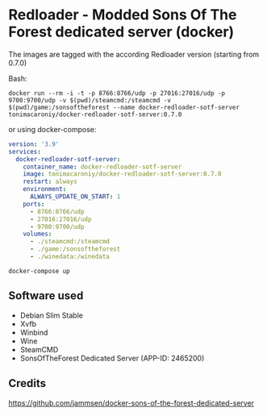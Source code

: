 # Redloader - Modded Sons Of The Forest dedicated server (docker)

The images are tagged with the according Redloader version (starting from 0.7.0)

Bash:

```console
docker run --rm -i -t -p 8766:8766/udp -p 27016:27016/udp -p 9700:9700/udp -v $(pwd)/steamcmd:/steamcmd -v $(pwd)/game:/sonsoftheforest --name docker-redloader-sotf-server tonimacaroniy/docker-redloader-sotf-server:0.7.0
```
or using docker-compose:
```yaml
version: '3.9'
services:
  docker-redloader-sotf-server:
    container_name: docker-redloader-sotf-server
    image: tonimacaroniy/docker-redloader-sotf-server:0.7.0
    restart: always
    environment:
      ALWAYS_UPDATE_ON_START: 1
    ports:
      - 8766:8766/udp
      - 27016:27016/udp
      - 9700:9700/udp
    volumes:
      - ./steamcmd:/steamcmd
      - ./game:/sonsoftheforest
      - ./winedata:/winedata
```
```console
docker-compose up
```

## Software used

- Debian Slim Stable
- Xvfb
- Winbind
- Wine
- SteamCMD
- SonsOfTheForest Dedicated Server (APP-ID: 2465200)

## Credits
https://github.com/jammsen/docker-sons-of-the-forest-dedicated-server
